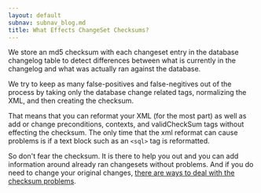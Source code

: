 ```yaml
---
layout: default
subnav: subnav_blog.md
title: What Effects ChangeSet Checksums?
---
```



We store an md5 checksum with each changeset entry in the database changelog table to detect differences between what is currently in the changelog and what was actually ran against the database.


We try to keep as many false-positives and false-negitives out of the process by taking only the database change related tags, normalizing the XML, and then creating the checksum.


That means that you can reformat your XML (for the most part) as well as add or change preconditions, contexts, and validCheckSum tags without effecting the checksum. The only time that the xml reformat can cause problems is if a text block such as an `<sql>` tag is reformatted.


So don't fear the checksum. It is there to help you out and you can add information around already ran changesets without problems. And if you do need to change your original changes, <a href="http://ww.liquibase.org/2008/10/dealing-with-changing-changesets.html">there are ways to deal with the checksum problems</a>.
